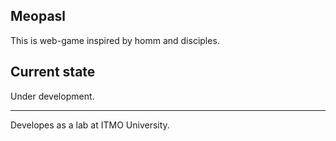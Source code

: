 ## Meopasl
This is web-game inspired by homm and disciples.

## Current state
Under development.

---
Developes as a lab at ITMO University.
